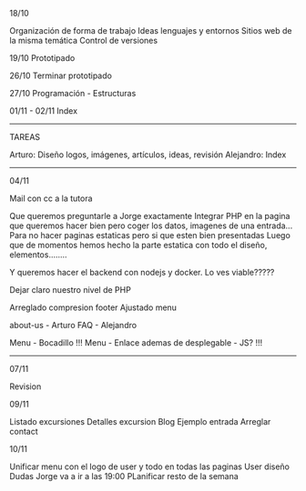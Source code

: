 18/10

Organización de forma de trabajo
Ideas lenguajes y entornos
Sitios web de la misma temática
Control de versiones

19/10
Prototipado

26/10
Terminar prototipado

27/10
Programación - Estructuras

01/11 - 02/11
Index


-----------------------------------

TAREAS

Arturo: Diseño logos, imágenes, artículos, ideas, revisión
Alejandro: Index



-----------------------------------

04/11

Mail con cc a la tutora

Que queremos preguntarle a Jorge exactamente
Integrar PHP en la pagina que queremos hacer bien pero coger los datos, imagenes de una entrada... Para no hacer paginas estaticas pero si que esten bien presentadas
Luego que de momentos hemos hecho la parte estatica con todo el diseño, elementos........ 

Y queremos hacer el backend con nodejs y docker. Lo ves viable?????

Dejar claro nuestro nivel de PHP

Arreglado compresion footer
Ajustado menu

about-us - Arturo
FAQ - Alejandro

Menu - Bocadillo !!!
Menu - Enlace ademas de desplegable - JS? !!!



---------------------------------------------------

07/11

Revision

09/11

Listado excursiones
Detalles excursion
Blog
Ejemplo entrada
Arreglar contact


10/11

Unificar menu con el logo de user y todo en todas las paginas
User diseño
Dudas Jorge va a ir a las 19:00
PLanificar resto de la semana